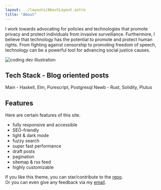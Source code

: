 ```yaml
---
layout: ../layouts/AboutLayout.astro
title: "About"
---
```


I work towards advocating for policies and technologies that promote privacy and protect individuals from invasive surveillance.
Furthermore, I believe that technology has the potential to promote and protect human rights. From fighting against censorship to promoting freedom of speech, technology can be a powerful tool for advancing social justice causes.

<div>
  <img src="/assets/dev.svg" class="sm:w-1/2 mx-auto" alt="coding dev illustration">
</div>

## Tech Stack - Blog oriented posts

Main - Haskell, Elm, Purescript, Postgresql
Newb - Rust, Solidity, Plutus

## Features

Here are certain features of this site.

- fully responsive and accessible
- SEO-friendly
- light & dark mode
- fuzzy search
- super fast performance
- draft posts
- pagination
- sitemap & rss feed
- highly customizable

If you like this theme, you can star/contribute to the [repo](https://github.com/satnaing/astro-paper).  
Or you can even give any feedback via my [email](mailto:contact@satnaing.dev).
